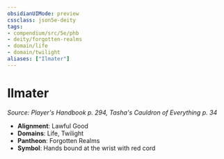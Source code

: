 ```yaml
---
obsidianUIMode: preview
cssclass: json5e-deity
tags:
- compendium/src/5e/phb
- deity/forgotten-realms
- domain/life
- domain/twilight
aliases: ["Ilmater"]
---
```

# Ilmater
*Source: Player's Handbook p. 294, Tasha's Cauldron of Everything p. 34* 

- **Alignment**: Lawful Good
- **Domains**: Life, Twilight
- **Pantheon**: Forgotten Realms
- **Symbol**: Hands bound at the wrist with red cord
